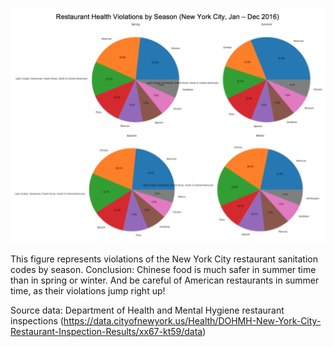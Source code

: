 ![Plot here](restaurants.png)

This figure represents violations of the New York City restaurant sanitation codes by season. Conclusion: Chinese food is much safer in summer time than in spring or winter. And be careful of American restaurants in summer time, as their violations jump right up!

Source data: Department of Health and Mental Hygiene restaurant inspections (https://data.cityofnewyork.us/Health/DOHMH-New-York-City-Restaurant-Inspection-Results/xx67-kt59/data)
